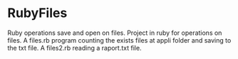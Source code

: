 # RubyFiles
Ruby operations save and open on files.
Project in ruby for operations on files. A files.rb program counting the exists files at appli folder and saving to the txt file. A files2.rb reading a raport.txt file.
